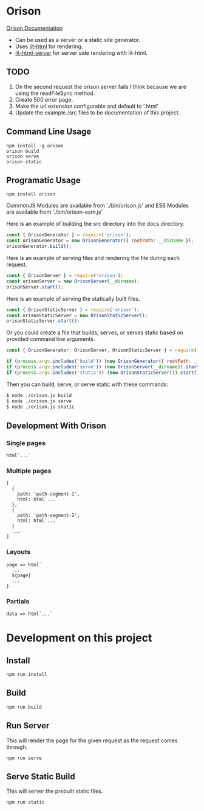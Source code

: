 # Orison

[Orison Documentation](https://orison.alexlockhart.me)

* Can be used as a server or a static site generator.
* Uses [lit-html](https://github.com/Polymer/lit-html) for rendering.
* [lit-html-server](https://github.com/popeindustries/lit-html-server) for server side rendering with lit-html.

## TODO

1. On the second request the orison server fails I think because we are using the readFileSync method.
1. Create 500 error page.
1. Make the url extension configurable and default to '.html'
1. Update the example /src files to be documentation of this project.

## Command Line Usage

```
npm install -g orison
orison build
orison serve
orison static
```

## Programatic Usage

```
npm install orison
```

CommonJS Modules are available from './bin/orison.js' and ES6 Modules are available from './bin/orison-esm.js'

Here is an example of building the src directory into the docs directory.

```js
const { OrisonGenerator } = require('orison');
const orisonGenerator = new OrisonGenerator({ rootPath: __dirname });
orisonGenerator.build();
```

Here is an example of serving files and rendering the file during each request.
```js
const { OrisonServer } = require('orison');
const orisonServer = new OrisonServer(__dirname);
orisonServer.start();
```

Here is an example of serving the statically built files.

```js
const { OrisonStaticServer } = require('orison');
const orisonStaticServer = new OrisonStaticServer();
orisonStaticServer.start();
```

Or you could create a file that builds, serves, or serves static based on provided command line arguments.

```js
const { OrisonGenerator, OrisonServer, OrisonStaticServer } = require('orison');

if (process.argv.includes('build')) (new OrisonGenerator({ rootPath: __dirname })).build();
if (process.argv.includes('serve')) (new OrisonServer(__dirname)).start();
if (process.argv.includes('static')) (new OrisonStaticServer()).start();
```

Then you can build, serve, or serve static with these commands:

```bash
$ node ./orison.js build
$ node ./orison.js serve
$ node ./orison.js static
```

## Development With Orison

### Single pages
```
html`...`
```

### Multiple pages

```
[
  {
    path: 'path-segment-1',
    html: html`...`
  },
  {
    path: 'path-segment-2',
    html: html`...`
  }
  ...
]
```

### Layouts

```
page => html`
  ...
  ${page}
  ...
}
```

### Partials

```
data => html`...`
```

# Development on this project

## Install

```
npm run install
```

## Build

```
npm run build
```

## Run Server

This will render the page for the given request as the request comes through.

```
npm run serve
```

## Serve Static Build

This will server the prebuilt static files.

```
npm run static
```
